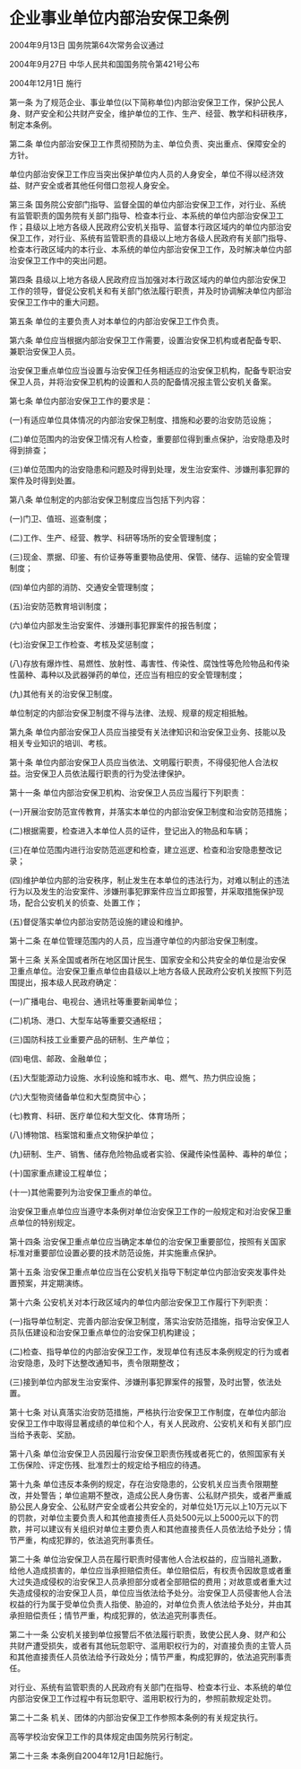 # 企业事业单位内部治安保卫条例

2004年9月13日 国务院第64次常务会议通过

2004年9月27日 中华人民共和国国务院令第421号公布

2004年12月1日 施行

<!-- INFO END -->

第一条 为了规范企业、事业单位(以下简称单位)内部治安保卫工作，保护公民人身、财产安全和公共财产安全，维护单位的工作、生产、经营、教学和科研秩序，制定本条例。

第二条 单位内部治安保卫工作贯彻预防为主、单位负责、突出重点、保障安全的方针。

单位内部治安保卫工作应当突出保护单位内人员的人身安全，单位不得以经济效益、财产安全或者其他任何借口忽视人身安全。

第三条 国务院公安部门指导、监督全国的单位内部治安保卫工作，对行业、系统有监管职责的国务院有关部门指导、检查本行业、本系统的单位内部治安保卫工作；县级以上地方各级人民政府公安机关指导、监督本行政区域内的单位内部治安保卫工作，对行业、系统有监管职责的县级以上地方各级人民政府有关部门指导、检查本行政区域内的本行业、本系统的单位内部治安保卫工作，及时解决单位内部治安保卫工作中的突出问题。

第四条 县级以上地方各级人民政府应当加强对本行政区域内的单位内部治安保卫工作的领导，督促公安机关和有关部门依法履行职责，并及时协调解决单位内部治安保卫工作中的重大问题。

第五条 单位的主要负责人对本单位的内部治安保卫工作负责。

第六条 单位应当根据内部治安保卫工作需要，设置治安保卫机构或者配备专职、兼职治安保卫人员。

治安保卫重点单位应当设置与治安保卫任务相适应的治安保卫机构，配备专职治安保卫人员，并将治安保卫机构的设置和人员的配备情况报主管公安机关备案。

第七条 单位内部治安保卫工作的要求是：

(一)有适应单位具体情况的内部治安保卫制度、措施和必要的治安防范设施；

(二)单位范围内的治安保卫情况有人检查，重要部位得到重点保护，治安隐患及时得到排查；

(三)单位范围内的治安隐患和问题及时得到处理，发生治安案件、涉嫌刑事犯罪的案件及时得到处置。

第八条 单位制定的内部治安保卫制度应当包括下列内容：

(一)门卫、值班、巡查制度；

(二)工作、生产、经营、教学、科研等场所的安全管理制度；

(三)现金、票据、印鉴、有价证券等重要物品使用、保管、储存、运输的安全管理制度；

(四)单位内部的消防、交通安全管理制度；

(五)治安防范教育培训制度；

(六)单位内部发生治安案件、涉嫌刑事犯罪案件的报告制度；

(七)治安保卫工作检查、考核及奖惩制度；

(八)存放有爆炸性、易燃性、放射性、毒害性、传染性、腐蚀性等危险物品和传染性菌种、毒种以及武器弹药的单位，还应当有相应的安全管理制度；

(九)其他有关的治安保卫制度。

单位制定的内部治安保卫制度不得与法律、法规、规章的规定相抵触。

第九条 单位内部治安保卫人员应当接受有关法律知识和治安保卫业务、技能以及相关专业知识的培训、考核。

第十条 单位内部治安保卫人员应当依法、文明履行职责，不得侵犯他人合法权益。治安保卫人员依法履行职责的行为受法律保护。

第十一条 单位内部治安保卫机构、治安保卫人员应当履行下列职责：

(一)开展治安防范宣传教育，并落实本单位的内部治安保卫制度和治安防范措施；

(二)根据需要，检查进入本单位人员的证件，登记出入的物品和车辆；

(三)在单位范围内进行治安防范巡逻和检查，建立巡逻、检查和治安隐患整改记录；

(四)维护单位内部的治安秩序，制止发生在本单位的违法行为，对难以制止的违法行为以及发生的治安案件、涉嫌刑事犯罪案件应当立即报警，并采取措施保护现场，配合公安机关的侦查、处置工作；

(五)督促落实单位内部治安防范设施的建设和维护。

第十二条 在单位管理范围内的人员，应当遵守单位的内部治安保卫制度。

第十三条 关系全国或者所在地区国计民生、国家安全和公共安全的单位是治安保卫重点单位。治安保卫重点单位由县级以上地方各级人民政府公安机关按照下列范围提出，报本级人民政府确定：

(一)广播电台、电视台、通讯社等重要新闻单位；

(二)机场、港口、大型车站等重要交通枢纽；

(三)国防科技工业重要产品的研制、生产单位；

(四)电信、邮政、金融单位；

(五)大型能源动力设施、水利设施和城市水、电、燃气、热力供应设施；

(六)大型物资储备单位和大型商贸中心；

(七)教育、科研、医疗单位和大型文化、体育场所；

(八)博物馆、档案馆和重点文物保护单位；

(九)研制、生产、销售、储存危险物品或者实验、保藏传染性菌种、毒种的单位；

(十)国家重点建设工程单位；

(十一)其他需要列为治安保卫重点的单位。

治安保卫重点单位应当遵守本条例对单位治安保卫工作的一般规定和对治安保卫重点单位的特别规定。

第十四条 治安保卫重点单位应当确定本单位的治安保卫重要部位，按照有关国家标准对重要部位设置必要的技术防范设施，并实施重点保护。

第十五条 治安保卫重点单位应当在公安机关指导下制定单位内部治安突发事件处置预案，并定期演练。

第十六条 公安机关对本行政区域内的单位内部治安保卫工作履行下列职责：

(一)指导单位制定、完善内部治安保卫制度，落实治安防范措施，指导治安保卫人员队伍建设和治安保卫重点单位的治安保卫机构建设；

(二)检查、指导单位的内部治安保卫工作，发现单位有违反本条例规定的行为或者治安隐患，及时下达整改通知书，责令限期整改；

(三)接到单位内部发生治安案件、涉嫌刑事犯罪案件的报警，及时出警，依法处置。

第十七条 对认真落实治安防范措施，严格执行治安保卫工作制度，在单位内部治安保卫工作中取得显著成绩的单位和个人，有关人民政府、公安机关和有关部门应当给予表彰、奖励。

第十八条 单位治安保卫人员因履行治安保卫职责伤残或者死亡的，依照国家有关工伤保险、评定伤残、批准烈士的规定给予相应的待遇。

第十九条 单位违反本条例的规定，存在治安隐患的，公安机关应当责令限期整改，并处警告；单位逾期不整改，造成公民人身伤害、公私财产损失，或者严重威胁公民人身安全、公私财产安全或者公共安全的，对单位处1万元以上10万元以下的罚款，对单位主要负责人和其他直接责任人员处500元以上5000元以下的罚款，并可以建议有关组织对单位主要负责人和其他直接责任人员依法给予处分；情节严重，构成犯罪的，依法追究刑事责任。

第二十条 单位治安保卫人员在履行职责时侵害他人合法权益的，应当赔礼道歉，给他人造成损害的，单位应当承担赔偿责任。单位赔偿后，有权责令因故意或者重大过失造成侵权的治安保卫人员承担部分或者全部赔偿的费用；对故意或者重大过失造成侵权的治安保卫人员，单位应当依法给予处分。治安保卫人员侵害他人合法权益的行为属于受单位负责人指使、胁迫的，对单位负责人依法给予处分，并由其承担赔偿责任；情节严重，构成犯罪的，依法追究刑事责任。

第二十一条 公安机关接到单位报警后不依法履行职责，致使公民人身、财产和公共财产遭受损失，或者有其他玩忽职守、滥用职权行为的，对直接负责的主管人员和其他直接责任人员依法给予行政处分；情节严重，构成犯罪的，依法追究刑事责任。

对行业、系统有监管职责的人民政府有关部门在指导、检查本行业、本系统的单位内部治安保卫工作过程中有玩忽职守、滥用职权行为的，参照前款规定处罚。

第二十二条 机关、团体的内部治安保卫工作参照本条例的有关规定执行。

高等学校治安保卫工作的具体规定由国务院另行制定。

第二十三条 本条例自2004年12月1日起施行。